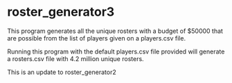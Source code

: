 # roster_generator3

This program generates all the unique rosters with a budget of $50000 that are possible from the list of players given on a players.csv file.

Running this program with the default players.csv file provided will generate a rosters.csv file with 4.2 million unique rosters.

This is an update to roster_generator2
